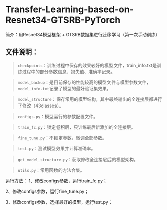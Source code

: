 # Transfer-Learning-based-on-Resnet34-GTSRB-PyTorch
简介：用Resnet34模型框架 + GTSRB数据集进行迁移学习（第一次手动训练）
## 文件说明：
> `checkpoints`：训练过程中保存的效果较好的模型文件，train_info.txt是训练过程中的部分参数信息、损失值、准确率记录。

> `model_backup`：是目前保存的性能较高的模型文件与模型参数文件，`model_info.txt`记录了模型的最好验证集效果。

> `model_structure`：保存常用的模型结构，其中最终输出的全连接层都进行了修改（43classes）。

> `configs.py`：模型运行的参数配置文件。

> `train_fc.py`：锁定卷积层，只训练最后新添加的全连接层。

> `fine_tune.py`：不锁定参数，微调全部参数。

> `test.py`：测试模型效果并计算准确率。

> `get_model_structure.py`：获取修改全连接层后的模型架构。

> `utils.py`：常用函数的方法合集。

运行方法：
1、修改configs参数，运行train_fc.py；

2、修改configs参数，运行fine_tune.py；

3、修改configs参数，选择最好的模型，运行test.py；
